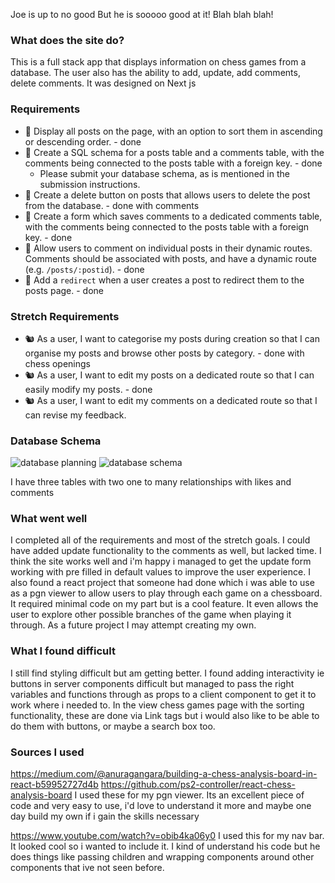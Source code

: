 Joe is up to no good
But he is sooooo good at it!
Blah blah blah!

### What does the site do?

This is a full stack app that displays information on chess games from a database. The user also has the ability to add, update, add comments, delete comments. It was designed on Next js

### Requirements

- 🎯 Display all posts on the page, with an option to sort them in ascending or descending order. - done
- 🎯 Create a SQL schema for a posts table and a comments table, with the comments being connected to the posts table with a foreign key. - done
  - Please submit your database schema, as is mentioned in the submission instructions.
- 🎯 Create a delete button on posts that allows users to delete the post from the database. - done with comments
- 🎯 Create a form which saves comments to a dedicated comments table, with the comments being connected to the posts table with a foreign key. - done
- 🎯 Allow users to comment on individual posts in their dynamic routes. Comments should be associated with posts, and have a dynamic route (e.g. `/posts/:postid`). - done
- 🎯 Add a `redirect` when a user creates a post to redirect them to the posts page. - done

### Stretch Requirements

- 🐿️ As a user, I want to categorise my posts during creation so that I can organise my posts and browse other posts by category. - done with chess openings
- 🐿️ As a user, I want to edit my posts on a dedicated route so that I can easily modify my posts. - done
- 🐿️ As a user, I want to edit my comments on a dedicated route so that I can revise my feedback.

### Database Schema

![database planning](./screenshots/tablePlanning.png)
![database schema](./screenshots/schema.png)

I have three tables with two one to many relationships with likes and comments

### What went well

I completed all of the requirements and most of the stretch goals. I could have added update functionality to the comments as well, but lacked time. I think the site works well and i'm happy i managed to get the update form working with pre filled in default values to improve the user experience.
I also found a react project that someone had done which i was able to use as a pgn viewer to allow users to play through each game on a chessboard. It required minimal code on my part but is a cool feature. It even allows the user to explore other possible branches of the game when playing it through. As a future project I may attempt creating my own.

### What I found difficult

I still find styling difficult but am getting better.
I found adding interactivity ie buttons in server components difficult but managed to pass the right variables and functions through as props to a client component to get it to work where i needed to.
In the view chess games page with the sorting functionality, these are done via Link tags but i would also like to be able to do them with buttons, or maybe a search box too.

### Sources I used

https://medium.com/@anuragangara/building-a-chess-analysis-board-in-react-b59952727d4b
https://github.com/ps2-controller/react-chess-analysis-board
I used these for my pgn viewer. Its an excellent piece of code and very easy to use, i'd love to understand it more and maybe one day build my own if i gain the skills necessary

https://www.youtube.com/watch?v=obib4ka06y0
I used this for my nav bar. It looked cool so i wanted to include it. I kind of understand his code but he does things like passing children and wrapping components around other components that ive not seen before.

